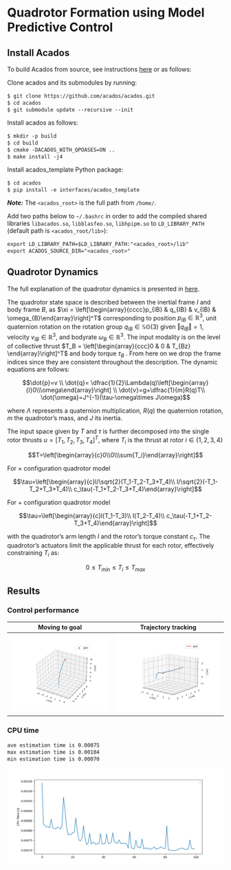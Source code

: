 # Quadrotor Formation using Model Predictive Control

## Install Acados
To build Acados from source, see instructions [here](https://docs.acados.org/python_interface/index.html) or as follows:

Clone acados and its submodules by running:
```
$ git clone https://github.com/acados/acados.git
$ cd acados
$ git submodule update --recursive --init
```

Install acados as follows:

```
$ mkdir -p build
$ cd build
$ cmake -DACADOS_WITH_QPOASES=ON ..
$ make install -j4
```

Install acados_template Python package:
```
$ cd acados
$ pip install -e interfaces/acados_template
```
***Note:*** The ```<acados_root>``` is the full path from ```/home/```.

Add two paths below to ```~/.bashrc``` in order to add the compiled shared libraries ```libacados.so```, ```libblasfeo.so```, ```libhpipm.so``` to ```LD_LIBRARY_PATH``` (default path is ```<acados_root/lib>```):

```
export LD_LIBRARY_PATH=$LD_LIBRARY_PATH:"<acados_root>/lib"
export ACADOS_SOURCE_DIR="<acados_root>"
```

## Quadrotor Dynamics 
The full explanation of the quadrotor dynamics is presented in [here](https://rpg.ifi.uzh.ch/docs/ScienceRobotics21_Foehn.pdf).

The quadrotor state space is described between the inertial frame $I$ and body frame $B$, as $`\xi = \left[\begin{array}{cccc}p_{IB} & q_{IB} & v_{IB} & \omega_{B}\end{array}\right]^T`$ corresponding to position $`p_{IB} ∈ \mathbb{R}^3`$, unit quaternion rotation on the rotation group $`q_{IB} \in \mathbb{SO}(3)`$ given $`\left\Vert q_{IB}\right\Vert = 1`$, velocity $`v_{IB} \in \mathbb{R}^3`$, and bodyrate $`\omega_B \in \mathbb{R}^3`$. The input modality is on the level of collective thrust $`T_B = \left[\begin{array}{ccc}0 & 0 & T_{Bz} \end{array}\right]^T`$ and body torque $`\tau_B`$ . From here on we drop the frame indices since they are consistent throughout the description. The dynamic equations are follows:
```math
\dot{p}=v \\
\dot{q}= \dfrac{1}{2}\Lambda(q)\left[\begin{array}{l}0\\\omega\end{array}\right] \\
\dot{v}=g+\dfrac{1}{m}R(q)T\\
\dot{\omega}=J^{-1}(\tau-\omega\times J\omega)
```
where $`\Lambda`$ represents a quaternion multiplication, $`R(q)`$ the quaternion rotation, $m$ the quadrotor’s mass, and $`J`$ its inertia.

The input space given by $`T`$ and $`\tau`$ is further decomposed into the single rotor thrusts $`u =\left[T_1, T_2, T_3, T_4\right]^T`$, where $`T_i`$ is the thrust at rotor $`i \in \{1, 2, 3, 4\}`$
```math
T=\left[\begin{array}{c}0\\0\\\sum{T_i}\end{array}\right]
```
For $`\times`$ configuration quadrotor model
```math
\tau=\left[\begin{array}{c}l/\sqrt{2}(T_1-T_2-T_3+T_4)\\
                           l/\sqrt{2}(-T_1-T_2+T_3+T_4)\\
                           c_\tau(-T_1+T_2-T_3+T_4)\end{array}\right]
```
For $`+`$ configuration quadrotor model
```math
\tau=\left[\begin{array}{c}l(T_1-T_3)\\
                           l(T_2-T_4)\\
                           c_\tau(-T_1+T_2-T_3+T_4)\end{array}\right]
```
with the quadrotor’s arm length $l$ and the rotor’s torque constant $`c_\tau`$. The quadrotor’s actuators limit the applicable thrust for each rotor, effectively constraining $`T_i`$ as:
```math
0\leq T_{min} \leq T_i \leq T_{max}
```


## Results
### Control performance
Moving to goal           |   Trajectory tracking 
:-----------------------:|:-------------------------:
![](results/result.png)  |  ![](results/tracking.png)

### CPU time
```
ave estimation time is 0.00075
max estimation time is 0.00104
min estimation time is 0.00070
```
![](results/time.png) 
